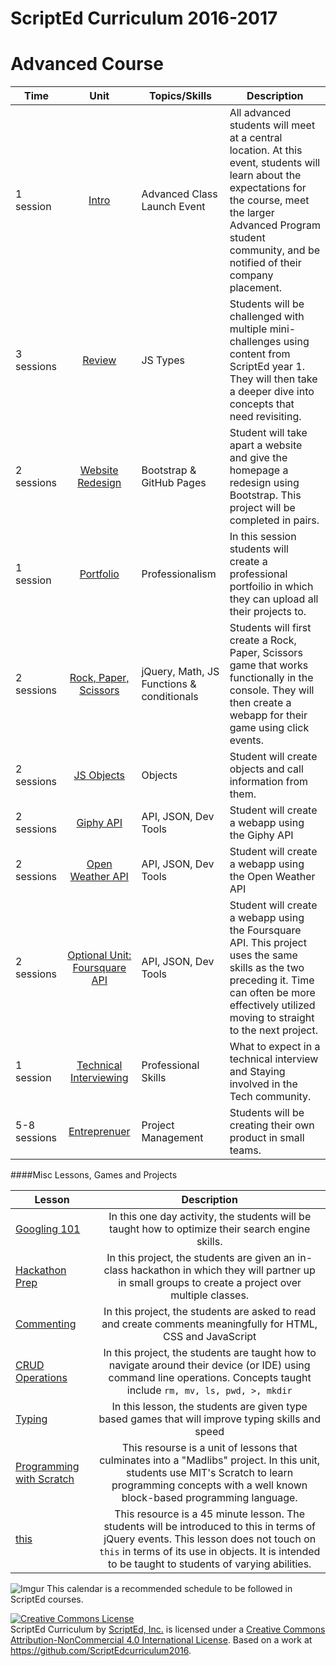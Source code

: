 # ScriptEd Curriculum 2016-2017


Advanced Course
===================

| Time  | Unit | Topics/Skills | Description |
|-------|:-------:|------|--------------|
| 1 session | [Intro](units/0-intro) | Advanced Class Launch Event | All advanced students will meet at a central location. At this event, students will learn about the expectations for the course, meet the larger Advanced Program student community, and be notified of their company placement. |
| 3 sessions| [Review](units/1-review) | JS Types| Students will be challenged with multiple mini-challenges using content from ScriptEd year 1. They will then take a deeper dive into concepts that need revisiting. |
| 2 sessions | [Website Redesign](units/2-websiteRedesign) | Bootstrap & GitHub Pages| Student will take apart a website and give the homepage a redesign using Bootstrap. This project will be completed in pairs. |
| 1 session| [Portfolio](units/3-portfolio) | Professionalism| In this session students will create a professional portfoilio in which they can upload all their projects to.|
| 2 sessions | [Rock, Paper, Scissors](units/4-RPS) | jQuery, Math, JS Functions & conditionals | Students will first create a Rock, Paper, Scissors game that works functionally in the console. They will then create a webapp for their game using click events.|
| 2 sessions | [JS Objects](units/5-JSobjects) | Objects| Student will create objects and call information from them. |
| 2 sessions | [Giphy API](units/6-giphyAPI) | API, JSON, Dev Tools| Student will create a webapp using the Giphy API|
| 2 sessions | [Open Weather API](units/7-openWeatherAPI) | API, JSON, Dev Tools| Student will create a webapp using the Open Weather API|
| 2 sessions | [Optional Unit: Foursquare API](units/opt-FoursquareAPI) | API, JSON, Dev Tools| Student will create a webapp using the Foursquare API. This project uses the same skills as the two preceding it. Time can often be more effectively utilized moving to straight to the next project. |
| 1 session| [Technical Interviewing](units/8-techInterviewing) | Professional Skills| What to expect in a technical interview and Staying involved in the Tech community. |
| 5-8 sessions | [Entreprenuer](units/9-entrepreneur) | Project Management| Students will be creating their own product in small teams. |

####Misc Lessons, Games and Projects

| Lesson | Description |
|-------|:-------:|
| [Googling 101](../miscLessons/googling101) | In this one day activity, the students will be taught how to optimize their search engine skills.|
|  [Hackathon Prep](https://docs.google.com/presentation/d/188SbubVsDb0FaDEQjokigsEAJ1Ucb1uVuJEqee819WE/edit?usp=sharing)  | In this project, the students are given an in-class hackathon in which they will partner up in small groups to create a project over multiple classes.| 
|  [Commenting](https://docs.google.com/presentation/d/1s7hDP4IZSXYTwa2vAKLHgzXgZW0gDpCPHp6JK3nqczo/edit?usp=sharing)  | In this project, the students are asked to read and create comments meaningfully for HTML, CSS and JavaScript|
|  [CRUD Operations](../miscLessons/commandLine)  | In this project, the students are taught how to navigate around their device (or IDE) using command line operations. Concepts taught include `rm, mv, ls, pwd, >, mkdir` |
|  [Typing](https://docs.google.com/presentation/d/18-1xt6VBbh5WM6afUbYJOWO2Gd9hgTaMFhZOz6gV6qc/edit?usp=sharing)  | In this lesson, the students are given type based games that will improve typing skills and speed|
|  [Programming with Scratch](../miscLessons/scratchUnit)  | This resourse is a unit of lessons that culminates into a "Madlibs" project. In this unit, students use MIT's Scratch to learn programming concepts with a well known block-based programming language.|   
|  [this](../miscLessons/this)  | This resource is a 45 minute lesson. The students will be introduced to this in terms of jQuery events. This lesson does not touch on `this` in terms of its use in objects. It is intended to be taught to students of varying abilities.|  

![Imgur](http://i.imgur.com/auYe4DE.png)
This calendar is a recommended schedule to be followed in ScriptEd courses.

<a rel="license" href="http://creativecommons.org/licenses/by-nc/4.0/"><img alt="Creative Commons License" style="border-width:0" src="https://i.creativecommons.org/l/by-nc/4.0/88x31.png" /></a><br /><span xmlns:dct="http://purl.org/dc/terms/" property="dct:title">ScriptEd Curriculum</span> by <a xmlns:cc="http://creativecommons.org/ns#" href="https://github.com/ScriptEdcurriculum/curriculum" property="cc:attributionName" rel="cc:attributionURL">ScriptEd, Inc.</a> is licensed under a <a rel="license" href="http://creativecommons.org/licenses/by-nc/4.0/">Creative Commons Attribution-NonCommercial 4.0 International License</a>.  Based on a work at <a xmlns:dct="http://purl.org/dc/terms/" href="https://github.com/ScriptEdcurriculum/curriculum2016" rel="dct:source">https://github.com/ScriptEdcurriculum2016</a>.
